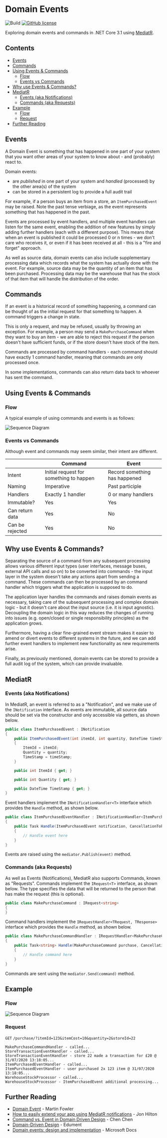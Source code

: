 # Domain Events
![Build](https://github.com/mikesuffield/DomainEvents/workflows/Build/badge.svg?branch=master&event=push)
[![GitHub license](https://img.shields.io/github/license/mikesuffield/DomainEvents?color=blue&label=License)](https://github.com/mikesuffield/DomainEvents/blob/master/LICENSE)

Exploring domain events and commands in .NET Core 3.1 using [MediatR](https://github.com/jbogard/MediatR/wiki).

## Contents
* [Events](#events)
* [Commands](#commands)
* [Using Events & Commands](#using-events-&-commands)
    * [Flow](#flow)
    * [Events vs Commands](#events-vs-commands)
* [Why use Events & Commands?](#why-use-events-&-commands?)
* [MediatR](#mediatr)
    * [Events (aka Notifications)](#events-aka-notifications)
    * [Commands (aka Requests)](#commands-aka-requests)
* [Example](#example)
    * [Flow](#flow-1)
    * [Request](#request)
* [Further Reading](#further-reading)

## Events

A Domain Event is something that has happened in one part of your system that you want other areas of your system to know about - and (probably) react to.

Domain events:
* are *published* in one part of your system and *handled* (processed) by the other area(s) of the system
* can be stored in a persistent log to provide a full audit trail

For example, if a person buys an item from a store, an `ItemPurchasedEvent` may be raised. Note the past tense verbiage, as the event represents something that has happened in the past.

Events are processed by event handlers, and multiple event handlers can listen for the same event, enabling the addition of new features by simply adding further handlers (each with a different purpose). This means that when an event is published it could be processed 0 or n times - we don't care who receives it, or even if it has been received at all - this is a "fire and forget" approach.

As well as source data, domain events can also include supplementary processing data which records what the system has actually done with the event. For example, source data may be the quantity of an item that has been purchased. Processing data may be the warehouse that has the stock of that item that will handle the distribution of the order.

## Commands

If an event is a historical record of something happening, a command can be thought of as the initial request for that something to happen. A command triggers a change in state.

This is only a request, and may be refused, usually by throwing an exception. For example, a person may send a `MakePurchaseCommand` when they want to buy an item - we are able to reject this request if the person doesn't have sufficient funds, or if the store doesn't have stock of the item.

Commands are processed by command handlers - each command should have exactly 1 command handler, meaning that commands are only processed once.

In some implementations, commands can also return data back to whoever has sent the command.

## Using Events & Commands

### Flow

A typical example of using commands and events is as follows:

![Sequence Diagram](https://github.com/mikesuffield/DomainEvents/raw/master/readme/ExampleSequenceDiagram.png)

### Events vs Commands

Although event and commands may seem similar, their intent are different.

|                 | Command                                 | Event                         |
|-----------------|-----------------------------------------|-------------------------------|
| Intent          | Initial request for something to happen | Record something has happened |
| Naming          | Imperative                              | Past participle               |
| Handlers        | Exactly 1 handler                       | 0 or many handlers            |
| Immutable?      | Yes                                     | Yes                           |
| Can return data | Yes                                     | No                            |
| Can be rejected | Yes                                     | No                            |


## Why use Events & Commands?

Separating the source of a command from any subsequent processing allows various different input types (user interfaces, message buses, external API calls and so on) to be converted into commands - the input layer in the system doesn't take any actions apart from sending a command. These commands can then be processed by an command handler which triggers what the application is supposed to do.

The application layer handles the commands and raises domain events as necessary, taking care of the subsequent processing and complex domain logic - but it doesn't care about the input source (i.e. it is input agnostic). Decoupling the domain logic in this way reduces the changes of running into issues (e.g. open/closed or single responsibility principles) as the application grows. 

Furthermore, having a clear fine-grained event stream makes it easier to amend or divert events to different systems in the future, and we can add further event handlers to implement new functionality as new requirements arise.

Finally, as previously mentioned, domain events can be stored to provide a full audit log of the system, which can provide invaluable. 

## MediatR

### Events (aka Notifications)

In MediatR, an event is referred to as a "Notification", and we make use of the `INotification` interface. As events are immutable, all source data should be set via the constructor and only accessible via getters, as shown below.

```cs
public class ItemPurchasedEvent : INotification
{
    public ItemPurchasedEvent(int itemId, int quantity, DateTime timeStamp)
    {
        ItemId = itemId;
        Quantity = quantity;
        TimeStamp = timeStamp;
    }

    public int ItemId { get; }

    public int Quantity { get; }

    public DateTime TimeStamp { get; }
}
```
Event handlers implement the `INotificationHandler<T>` interface which provides the `Handle` method, as shown below. 

```cs
public class ItemPurchasedEventHandler : INotificationHandler<ItemPurchasedEvent>
{
    public Task Handle(ItemPurchasedEvent notification, CancellationToken cancellationToken)
    {
        // Handle event here
    }
}
```

Events are raised using the `mediator.Publish(event)` method.

### Commands (aka Requests)

As well as Events (Notifications), MediatR also supports Commands, known as "Requests". Commands implement the `IRequest<T>` interface, as shown below. The type specifies the data that will be returned to the person that has make the request (this is optional).

```cs
public class MakePurchaseCommand : IRequest<string>
{
}
```

Command handlers implement the `IRequestHandler<TRequest, TResponse>` interface which provides the `Handle` method, as shown below.

```cs
public class MakePurchaseCommandHandler : IRequestHandler<MakePurchaseCommand, string>
{
    public Task<string> Handle(MakePurchaseCommand purchase, CancellationToken cancellationToken)
    {
        // Handle command here
    }
}
```

Commands are sent using the `mediator.Send(command)` method.

## Example 

### Flow

![Sequence Diagram](https://github.com/mikesuffield/DomainEvents/raw/master/readme/SequenceDiagram.png)

### Request

`GET` `/purchase/?itemId=123&itemCost=10&quantity=2&storeId=22`
```
MakePurchaseCommandHandler - called...
StoreTransactionEventHandler - called...
StoreTransactionEventHandler - store 22 made a transaction for £20 @ 31/07/2020 13:18:05...
ItemPurchasedEventHandler - called...
ItemPurchasedEventHandler - user purchased 2x 123 item @ 31/07/2020 13:18:05...
WarehouseStockProcessor - called...
WarehouseStockProcessor - ItemPurchasedEvent additional processing...
```

## Further Reading

- [Domain Event](https://martinfowler.com/eaaDev/DomainEvent.html) - Martin Fowler
- [How to easily extend your app using MediatR notifications](https://jonhilton.net/2016/08/31/how-to-easily-extend-your-app-using-mediatr-notifications/) - Jon Hilton
- [Command vs. Event in Domain Driven Design](https://medium.com/ingeniouslysimple/command-vs-event-in-domain-driven-design-be6c45be52a9) - Chen Chen
- [Domain-Driven Design](https://cqrs.nu/Faq) - Edument
- [Domain events: design and implementation](https://docs.microsoft.com/en-us/dotnet/architecture/microservices/microservice-ddd-cqrs-patterns/domain-events-design-implementation) - Microsoft Docs

